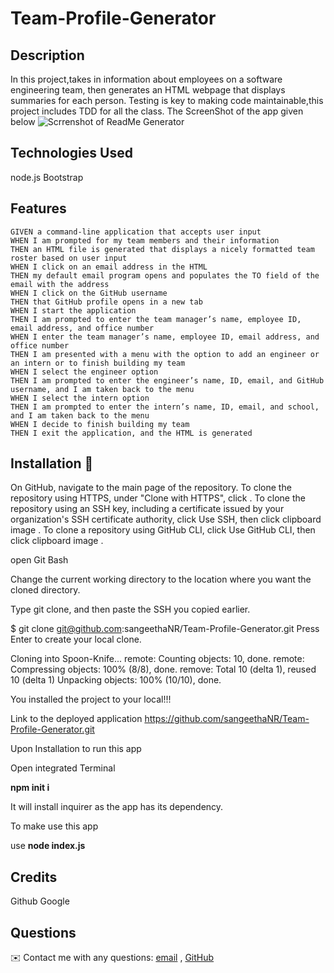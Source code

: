 # Team-Profile-Generator

 ## Description
 In this project,takes in information about employees on a software engineering team, then generates an HTML webpage that displays summaries for each person. Testing is key to making code maintainable,this project includes TDD for all the class.
  The ScreenShot of the app given below
 ![Scrrenshot of ReadMe Generator](assets/gif&video/ReadMe.gif)
  ## Technologies Used
 node.js
Bootstrap

## Features
 ```
 GIVEN a command-line application that accepts user input
WHEN I am prompted for my team members and their information
THEN an HTML file is generated that displays a nicely formatted team roster based on user input
WHEN I click on an email address in the HTML
THEN my default email program opens and populates the TO field of the email with the address
WHEN I click on the GitHub username
THEN that GitHub profile opens in a new tab
WHEN I start the application
THEN I am prompted to enter the team manager’s name, employee ID, email address, and office number
WHEN I enter the team manager’s name, employee ID, email address, and office number
THEN I am presented with a menu with the option to add an engineer or an intern or to finish building my team
WHEN I select the engineer option
THEN I am prompted to enter the engineer’s name, ID, email, and GitHub username, and I am taken back to the menu
WHEN I select the intern option
THEN I am prompted to enter the intern’s name, ID, email, and school, and I am taken back to the menu
WHEN I decide to finish building my team
THEN I exit the application, and the HTML is generated
```


## Installation 💾
On GitHub, navigate to the main page of the repository. To clone the repository using HTTPS, under "Clone with HTTPS", click . To clone the repository using an SSH key, including a certificate issued by your organization's SSH certificate authority, click Use SSH, then click clipboard image . To clone a repository using GitHub CLI, click Use GitHub CLI, then click clipboard image .

open Git Bash

Change the current working directory to the location where you want the cloned directory.

Type git clone, and then paste the SSH you copied earlier.

$ git clone git@github.com:sangeethaNR/Team-Profile-Generator.git Press Enter to create your local clone.


Cloning into Spoon-Knife... remote: Counting objects: 10, done. remote: Compressing objects: 100% (8/8), done. remove: Total 10 (delta 1), reused 10 (delta 1) Unpacking objects: 100% (10/10), done.

You installed the project to your local!!!

Link to the deployed application https://github.com/sangeethaNR/Team-Profile-Generator.git
 
 Upon Installation to run this app

 Open integrated Terminal 
 
 <b> npm init i </b>

It will install inquirer as the app has its dependency.

 To make use this app

 use <b>node index.js </b>


## Credits
  Github 
  Google

  ## Questions
   ✉️ Contact me with any questions: <a href="mailto:sangeethajadhav123@gmail.com">email</a> , <a href="https://github.com/sangeethaNR">GitHub</a>
